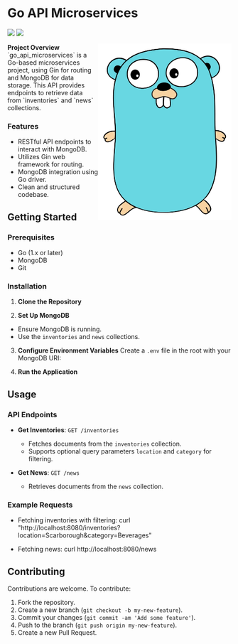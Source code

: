 # Go API Microservices

<p>
  <img src="https://img.shields.io/badge/Go-00ADD8?style=for-the-badge&logo=go&logoColor=white" height="25"/>
  <img src="https://img.shields.io/badge/MongoDB-4EA94B?style=for-the-badge&logo=mongodb&logoColor=white" height="25"/>
</p>

<p>
  <img src="./go.png" alt="Go Bear Logo" width="300" align="right"/>
  <b>Project Overview</b><br>
  `go_api_microservices` is a Go-based microservices project, using Gin for routing and MongoDB for data storage. This API provides endpoints to retrieve data from `inventories` and `news` collections.
</p>

### Features

- RESTful API endpoints to interact with MongoDB.
- Utilizes Gin web framework for routing.
- MongoDB integration using Go driver.
- Clean and structured codebase.

## Getting Started

### Prerequisites

- Go (1.x or later)
- MongoDB
- Git

### Installation

1. **Clone the Repository**

2. **Set Up MongoDB**

- Ensure MongoDB is running.
- Use the `inventories` and `news` collections.

3. **Configure Environment Variables**
   Create a `.env` file in the root with your MongoDB URI:

4. **Run the Application**

## Usage

### API Endpoints

- **Get Inventories**: `GET /inventories`

  - Fetches documents from the `inventories` collection.
  - Supports optional query parameters `location` and `category` for filtering.

- **Get News**: `GET /news`
  - Retrieves documents from the `news` collection.

### Example Requests

- Fetching inventories with filtering:
  curl "http://localhost:8080/inventories?location=Scarborough&category=Beverages"

- Fetching news:
  curl http://localhost:8080/news

## Contributing

Contributions are welcome. To contribute:

1. Fork the repository.
2. Create a new branch (`git checkout -b my-new-feature`).
3. Commit your changes (`git commit -am 'Add some feature'`).
4. Push to the branch (`git push origin my-new-feature`).
5. Create a new Pull Request.
